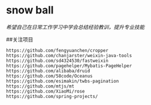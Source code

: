 # snow ball   

*希望自己在日常工作学习中学会总结经验教训，提升专业技能*    

##关注项目

    https://github.com/fengyuanchen/cropper   
    https://github.com/chanjarster/weixin-java-tools  
    https://github.com/sd4324530/fastweixin   
    https://github.com/pagehelper/Mybatis-PageHelper   
    https://github.com/alibaba/druid  
    https://github.com/58code/Oceanus  
    https://github.com/esimakin/twbs-pagination  
    https://github.com/mtjs/mt   
    https://github.com/XiaoMi/rose  
    https://github.com/spring-projects/   
